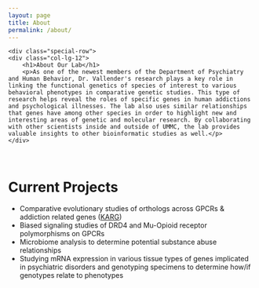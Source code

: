 ```yaml
---
layout: page
title: About
permalink: /about/
---
```

<!-- About the Vallender Lab -->
    <div class="special-row">
    <div class="col-lg-12">
        <h1>About Our Lab</h1>
        <p>As one of the newest members of the Department of Psychiatry and Human Behavior, Dr. Vallender's research plays a key role in linking the functional genetics of species of interest to various behavioral phenotypes in comparative genetic studies. This type of research helps reveal the roles of specific genes in human addictions and psychological illnesses. The lab also uses similar relationships that genes have among other species in order to highlight new and interesting areas of genetic and molecular research. By collaborating with other scientists inside and outside of UMMC, the lab provides valuable insights to other bioinformatic studies as well.</p>
    </div>
</div>

<br/>

<!-- Current Projects -->
<div class="special-row">
    <div class="col-lg-12">
        <h1>Current Projects</h1>
        <ul>
            <li>Comparative evolutionary studies of orthologs across GPCRs & addiction related genes (<a href="https://www.drugabuse.gov/nida-genetics-program/other-resources-in-genetics-cell-biology-neuroscience-research/knowledgebase-addiction-related-genes-ka" onclick="window.open(this.href); return false;" onkeypress="window.open(this.href); return false;">KARG</a>)</li>
            <li>Biased signaling studies of DRD4 and Mu-Opioid receptor polymorphisms on GPCRs</li>
            <li>Microbiome analysis to determine potential substance abuse relationships</li>
            <li>Studying mRNA expression in various tissue types of genes implicated in psychiatric disorders and genotyping specimens to determine how/if genotypes relate to phenotypes</li>
        </ul>
    </div>
</div>
<br/>

<!-- /.container -->

<!-- jQuery -->
<script src="{{ 'assets/js/jquery.js' | relative_url }}"></script>

<!-- Bootstrap Core JavaScript -->
<script src="{{ 'assets/js/bootstrap.min.js' | relative_url }}"></script>